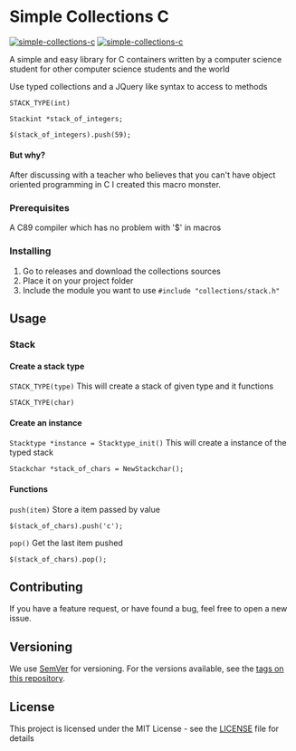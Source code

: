 # Simple Collections C

[![simple-collections-c](https://img.shields.io/wercker/ci/wercker/docs.svg)]()
[![simple-collections-c](https://img.shields.io/badge/release-v0.1.1-blue.svg)]()

A simple and easy library for C containers written by a computer science student for other computer science students and the world

Use typed collections and a JQuery like syntax to access to methods
```
STACK_TYPE(int)

Stackint *stack_of_integers;

$(stack_of_integers).push(59);
```
#### But why?


After discussing with a teacher who believes that you can't have object oriented programming in C I created this macro monster.

### Prerequisites

A C89 compiler which has no problem with '$' in macros

### Installing

1. Go to releases and download the collections sources
2. Place it on your project folder
3. Include the module you want to use  ``#include "collections/stack.h"``

## Usage

### Stack

#### Create a stack type

``STACK_TYPE(type)`` This will create a stack of given type and it functions
```
STACK_TYPE(char)
```
#### Create an instance
``Stacktype *instance = Stacktype_init()`` This will create a instance of the typed stack
```
Stackchar *stack_of_chars = NewStackchar();
```
#### Functions
``push(item)`` Store a item passed by value
```
$(stack_of_chars).push('c');
```

``pop()`` Get the last item pushed
```
$(stack_of_chars).pop();
```

## Contributing

If you have a feature request, or have found a bug, feel free to open a new issue. 

## Versioning

We use [SemVer](http://semver.org/) for versioning. For the versions available, see the [tags on this repository](https://github.com/alfr3dosv/simple-collections-c/tags). 

## License

This project is licensed under the MIT License - see the [LICENSE](LICENSE) file for details